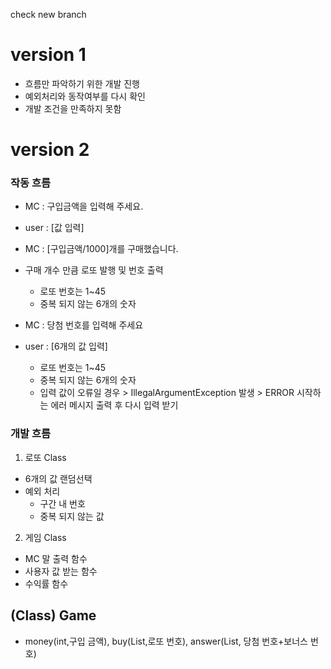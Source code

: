 check new branch

# version 1
- 흐름만 파악하기 위한 개발 진행
- 예외처리와 동작여부를 다시 확인
- 개발 조건을 만족하지 못함

# version 2
### 작동 흐름
- MC : 구입금액을 입력해 주세요.
- user : [값 입력] 

- MC : [구입금액/1000]개를 구매했습니다.
- 구매 개수 만큼 로또 발행 및 번호 출력
  - 로또 번호는 1~45
  - 중복 되지 않는 6개의 숫자 

- MC : 당첨 번호를 입력해 주세요
- user : [6개의 값 입력]
  - 로또 번호는 1~45 
  - 중복 되지 않는 6개의 숫자
  - 입력 값이 오류일 경우 > IllegalArgumentException 발생 > ERROR 시작하는 에러 메시지 출력 후 다시 입력 받기


### 개발 흐름
1. 로또 Class
- 6개의 값 랜덤선택
- 예외 처리
  - 구간 내 번호
  - 중복 되지 않는 값
2. 게임 Class
- MC 말 출력 함수
- 사용자 값 받는 함수
- 수익률 함수

## (Class) Game
- money(int,구입 금액), buy(List<Lotto>,로또 번호), answer(List<Integer>, 당첨 번호+보너스 번호)
